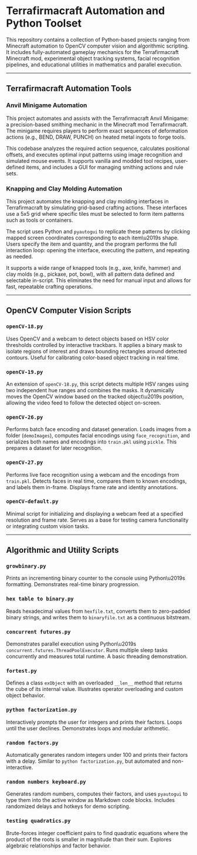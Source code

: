 # Terrafirmacraft Automation and Python Toolset

This repository contains a collection of Python-based projects ranging from Minecraft automation to OpenCV computer vision and algorithmic scripting. It includes fully-automated gameplay mechanics for the Terrafirmacraft Minecraft mod, experimental object tracking systems, facial recognition pipelines, and educational utilities in mathematics and parallel execution.

---

## Terrafirmacraft Automation Tools

### Anvil Minigame Automation

This project automates and assists with the Terrafirmacraft Anvil Minigame: a precision-based smithing mechanic in the Minecraft mod Terrafirmacraft. The minigame requires players to perform exact sequences of deformation actions (e.g., BEND, DRAW, PUNCH) on heated metal ingots to forge tools.

This codebase analyzes the required action sequence, calculates positional offsets, and executes optimal input patterns using image recognition and simulated mouse events. It supports vanilla and modded tool recipes, user-defined items, and includes a GUI for managing smithing actions and rule sets.

### Knapping and Clay Molding Automation

This project automates the knapping and clay molding interfaces in Terrafirmacraft by simulating grid-based crafting actions. These interfaces use a 5x5 grid where specific tiles must be selected to form item patterns such as tools or containers.

The script uses Python and `pyautogui` to replicate these patterns by clicking mapped screen coordinates corresponding to each item\u2019s shape. Users specify the item and quantity, and the program performs the full interaction loop: opening the interface, executing the pattern, and repeating as needed.

It supports a wide range of knapped tools (e.g., axe, knife, hammer) and clay molds (e.g., pickaxe, pot, bowl), with all pattern data defined and selectable in-script. This eliminates the need for manual input and allows for fast, repeatable crafting operations.

---

## OpenCV Computer Vision Scripts

### `openCV-18.py`

Uses OpenCV and a webcam to detect objects based on HSV color thresholds controlled by interactive trackbars. It applies a binary mask to isolate regions of interest and draws bounding rectangles around detected contours. Useful for calibrating color-based object tracking in real time.

### `openCV-19.py`

An extension of `openCV-18.py`, this script detects multiple HSV ranges using two independent hue ranges and combines the masks. It dynamically moves the OpenCV window based on the tracked object\u2019s position, allowing the video feed to follow the detected object on-screen.

### `openCV-26.py`

Performs batch face encoding and dataset generation. Loads images from a folder (`demoImages`), computes facial encodings using `face_recognition`, and serializes both names and encodings into `train.pkl` using `pickle`. This prepares a dataset for later recognition.

### `openCV-27.py`

Performs live face recognition using a webcam and the encodings from `train.pkl`. Detects faces in real time, compares them to known encodings, and labels them in-frame. Displays frame rate and identity annotations.

### `openCV-default.py`

Minimal script for initializing and displaying a webcam feed at a specified resolution and frame rate. Serves as a base for testing camera functionality or integrating custom vision tasks.

---

## Algorithmic and Utility Scripts

### `growbinary.py`

Prints an incrementing binary counter to the console using Python\u2019s formatting. Demonstrates real-time binary progression.

### `hex table to binary.py`

Reads hexadecimal values from `hexfile.txt`, converts them to zero-padded binary strings, and writes them to `binaryfile.txt` as a continuous bitstream.

### `concurrent futures.py`

Demonstrates parallel execution using Python\u2019s `concurrent.futures.ThreadPoolExecutor`. Runs multiple sleep tasks concurrently and measures total runtime. A basic threading demonstration.

### `fortest.py`

Defines a class `exObject` with an overloaded `__len__` method that returns the cube of its internal value. Illustrates operator overloading and custom object behavior.

### `python factorization.py`

Interactively prompts the user for integers and prints their factors. Loops until the user declines. Demonstrates loops and modular arithmetic.

### `random factors.py`

Automatically generates random integers under 100 and prints their factors with a delay. Similar to `python factorization.py`, but automated and non-interactive.

### `random numbers keyboard.py`

Generates random numbers, computes their factors, and uses `pyautogui` to type them into the active window as Markdown code blocks. Includes randomized delays and hotkeys for demo scripting.

### `testing quadratics.py`

Brute-forces integer coefficient pairs to find quadratic equations where the product of the roots is smaller in magnitude than their sum. Explores algebraic relationships and factor behavior.

